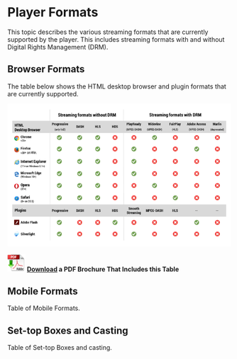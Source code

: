 # Player Formats
This topic describes the various streaming formats that are currently supported by the player.  This includes streaming formats with and without Digital Rights Management (DRM).

## Browser Formats

The table below shows the HTML desktop browser and plugin formats that are currently supported.

![Matrix of Streaming Formats](assets/matrix.png) 

![Matrix of Streaming Formats](assets/d.png) **[Download](assets/formats.pdf) a PDF Brochure That Includes this Table**

## Mobile Formats

Table of Mobile Formats.

## Set-top Boxes and Casting

Table of Set-top Boxes and casting.


